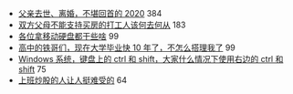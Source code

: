 - [父亲去世、离婚，不堪回首的 2020](https://www.v2ex.com/t/752315) 384
- [双方父母不能支持买房的打工人该何去何从](https://www.v2ex.com/t/752259) 183
- [各位拿移动硬盘都干些啥](https://www.v2ex.com/t/752228) 99
- [高中的铁哥们，现在大学毕业快 10 年了，不怎么搭理我了](https://www.v2ex.com/t/752354) 99
- [Windows 系统，键盘上的 ctrl 和 shift，大家什么情况下使用右边的 ctrl 和 shift](https://www.v2ex.com/t/752294) 75
- [上班炒股的人让人挺难受的](https://www.v2ex.com/t/752241) 64